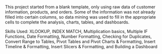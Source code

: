 This project started from a blank template, only using raw data of customer information, products, and orders. Some of the information was not already filled into certain columns, so data mining was used to fill in the appropriate	cells to complete the analysis, charts, tables, and dashboards.
	
Skills Used: XLOOKUP, INDEX MATCH, Multiplication basics, Multiple IF Functions, Date Formatting, Number Formatting, Checking for Duplicates, Convert Range to Tables, Pivot Tables and Pivot Charts & Formatting, Insert Timeline & Formatting, Insert Slicers & Formatting, and Building a Dashboard

